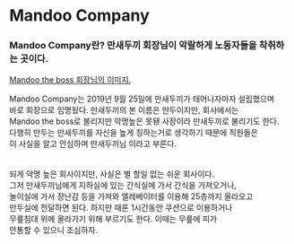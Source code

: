 <!DOCTYPE html>
<html lang="ko">
  <head>
    <meta charset="utf-8">
  </head>
  <body>
    <h1>Mandoo Company</h1>
    <h3>Mandoo Company란? 만새두끼 회장님이 악랄하게 노동자들을 착취하는 곳이다.<br></h3>
    <a href="https://sites.google.com/view/mandoo" target="_blank">Mandoo the boss 회장님의 이미지.</a><br>
    <p>
      Mandoo Company는 2019년 9월 25일에 만새두끼가 태어나자마자 설립했으며<br>
      바로 회장으로 임명됬다. 만새두끼의 본 이름은 만두이지만, 회사에서는<br>
      Mandoo the boss로 불리지만 악명높은 못됀 사장이라 만새두끼로 불리기도 한다.<br>
      다행히 만두는 만새두끼를 자신을 높게 칭하는거로 생각하기 때문에 직원들은<br>
      이 사실을 알고 안심하며 만새두끼님 이라고 부른다.<br>
      <br>
      <br>
      되게 악명 높은 회사이지만, 사실은 별 할일 없는 쉬운 회사이다.<br>
      그저 만새두끼님에게 지하실에 있는 간식실에 가서 간식을 가져오거나,<br>
      놀이실에 가서 장난감 등을 가져와 엘레베이터를 이용해 25층까지 올라오고<br>
      만두실에 전달하면 된다. 하지만 때론 1시간동안 쿠션으로 이용하거나<br>
      무릎침대 위에 올라가기 위해 부르기도 한다. 이때는 무릎에 피가<br>
      안통할 수 있으니 조심하자.<br>
    </p>
  </body>
</html>
